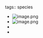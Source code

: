 tags:: species

- ![image.png](https://peach-geographical-bat-397.mypinata.cloud/ipfs/QmTDLv8x6DqbMS4VZL76xNoehkpse6NVHkhkxv3PDK1Rat)
- ![image.png](https://peach-geographical-bat-397.mypinata.cloud/ipfs/QmZyu1G4CVrG4TAnb8VheungJYH6L8NEcDbja2CDsrJaK3)
-
-